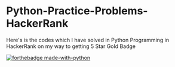 # Python-Practice-Problems-HackerRank
Here's is the codes which I have solved in Python Programming in HackerRank on my way to getting 5 Star Gold Badge

[![forthebadge made-with-python](http://ForTheBadge.com/images/badges/made-with-python.svg)](https://www.python.org/)
